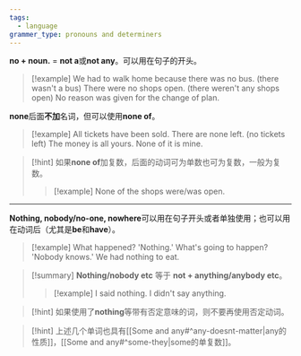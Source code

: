 ```yaml
---
tags:
  - language
grammer_type: pronouns and determiners
---
```

**no + noun.** = **not a**或**not any**。可以用在句子的开头。

> [!example]
> We had to walk home because there was no bus. (there wasn't a bus)
> There were no shops open. (there weren't any shops open)
> No reason was given for the change of plan.

**none**后面**不加**名词，但可以使用**none of**。

> [!example]
> All tickets have been sold. There are none left. (no tickets left)
> The money is all yours. None of it is mine.

> [!hint]
> 如果**none of**加复数，后面的动词可为单数也可为复数，一般为复数。
> > [!example]
> > None of the shops were/was open.

---

**Nothing, nobody/no-one, nowhere**可以用在句子开头或者单独使用；也可以用在动词后（尤其是**be**和**have**）。

> [!example]
> What happened? 'Nothing.'
> What's going to happen? 'Nobody knows.'
> We had nothing to eat.

> [!summary]
> **Nothing/nobody etc** 等于 **not + anything/anybody etc**。
> > [!example]
> > I said nothing.
> > I didn't say anything.

> [!hint]
> 如果使用了**nothing**等带有否定意味的词，则不要再使用否定动词。

> [!hint]
> 上述几个单词也具有[[Some and any#^any-doesnt-matter|any的性质]]，[[Some and any#^some-they|some的单复数]]。